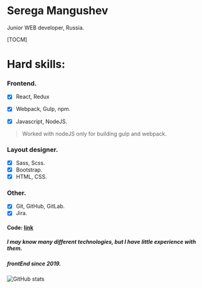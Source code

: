 # Serega Mangushev  
Junior WEB developer, Russia.

[TOCM]

# Hard skills: 

### Frontend. 
  
- [x] React, Redux 

- [x] Webpack, Gulp, npm.   

- [x] Javascript, NodeJS.  

> Worked with nodeJS only for building gulp and webpack.

### Layout designer.  

- [x] Sass, Scss. 
- [x] Bootstrap.
- [x] HTML, CSS.  

### Other.   
- [x] Git, GitHub, GitLab. 
- [x] Jira.

#### Code: [link](https://github.com/Binatik/Code)
##### I may know many different technologies, but I have little experience with them. 
##### frontEnd since 2019.
  
![GitHub stats](https://github-readme-stats.vercel.app/api?username=Binatik&show_icons=true&theme=radical)
